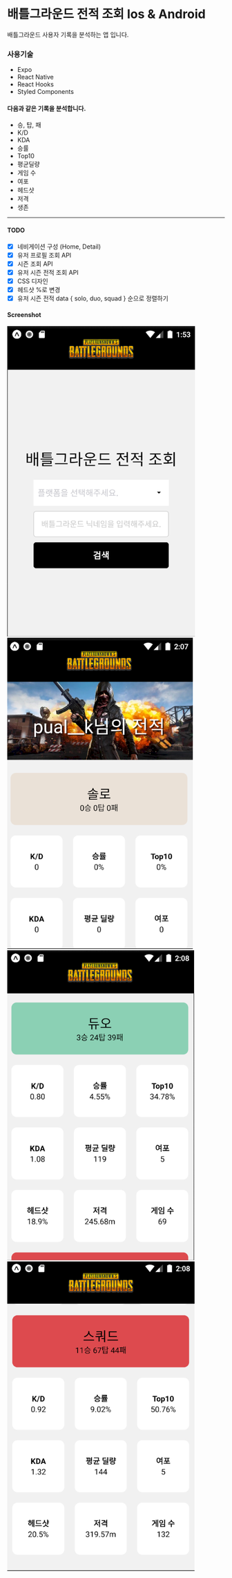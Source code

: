 # 배틀그라운드 전적 조회 Ios & Android

배틀그라운드 사용자 기록을 분석하는 앱 입니다.

### 사용기술

- Expo
- React Native
- React Hooks
- Styled Components

#### 다음과 같은 기록을 분석합니다.

* 승, 탑, 패
* K/D
* KDA
* 승률
* Top10
* 평균딜량
* 게임 수
* 여포
* 헤드샷
* 저격
* 생존

---

#### TODO
* [x] 네비게이션 구성 (Home, Detail)
* [x] 유저 프로필 조회 API
* [x] 시즌 조회 API
* [x] 유저 시즌 전적 조회 API
* [x] CSS 디자인
* [x] 헤드샷 %로 변경
* [x] 유저 시즌 전적 data { solo, duo, squad } 순으로 정렬하기

#### Screenshot

![screensh](./Screenshot_home.png) ![screensh](./Screenshot_detail1.png)
<br>
![screensh](./Screenshot_detail2.png) ![screensh](./Screenshot_detail3.png)
